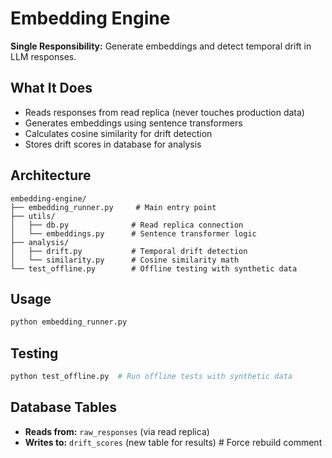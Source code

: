 # Embedding Engine

**Single Responsibility:** Generate embeddings and detect temporal drift in LLM responses.

## What It Does
- Reads responses from read replica (never touches production data)
- Generates embeddings using sentence transformers
- Calculates cosine similarity for drift detection
- Stores drift scores in database for analysis

## Architecture
```
embedding-engine/
├── embedding_runner.py     # Main entry point
├── utils/
│   ├── db.py              # Read replica connection
│   └── embeddings.py      # Sentence transformer logic
├── analysis/
│   ├── drift.py           # Temporal drift detection
│   └── similarity.py      # Cosine similarity math
└── test_offline.py        # Offline testing with synthetic data
```

## Usage
```bash
python embedding_runner.py
```

## Testing
```bash
python test_offline.py  # Run offline tests with synthetic data
```

## Database Tables
- **Reads from:** `raw_responses` (via read replica)
- **Writes to:** `drift_scores` (new table for results) # Force rebuild comment
